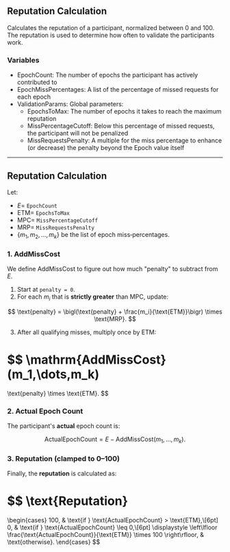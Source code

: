 ## Reputation Calculation
Calculates the reputation of a participant, normalized between 0 and 100. The reputation is used to determine how often to validate the participants work.
### Variables
- EpochCount: The number of epochs the participant has actively contributed to
- EpochMissPercentages: A list of the percentage of missed requests for each epoch
- ValidationParams: Global parameters:
   - EpochsToMax: The number of epochs it takes to reach the maximum reputation
   - MissPercentageCutoff: Below this percentage of missed requests, the participant will not be penalized
   - MissRequestsPenalty: A multiple for the miss percentage to enhance (or decrease) the penalty beyond the Epoch value itself

---

## Reputation Calculation

Let:
- $E =$ `EpochCount`
- $\text{ETM} =$ `EpochsToMax`
- $\text{MPC} =$ `MissPercentageCutoff`
- $\text{MRP} =$ `MissRequestsPenalty`
- $\{m_1, m_2, \dots, m_k\}$ be the list of epoch miss‐percentages.

### 1. AddMissCost

We define $\mathrm{AddMissCost}$ to figure out how much "penalty" to subtract from $E$.

1. Start at `penalty = 0`.
2. For each $m_i$ that is **strictly greater** than $\text{MPC}$, update:

$$
\text{penalty} =
\bigl(\text{penalty} + \frac{m_i}{\text{ETM}}\bigr)
\times
\text{MRP}.
$$

3. After all qualifying misses, multiply once by $\text{ETM}$:

$$
\mathrm{AddMissCost}(m_1,\dots,m_k)
=
\text{penalty}
\times
\text{ETM}.
$$

### 2. Actual Epoch Count

The participant's **actual** epoch count is:

$$
\text{ActualEpochCount} = E-
\mathrm{AddMissCost}(m_1,\dots,m_k).
$$

### 3. Reputation (clamped to 0–100)

Finally, the **reputation** is calculated as:

$$
\text{Reputation}
=
\begin{cases}
100,
& \text{if }
\text{ActualEpochCount} > \text{ETM},\\[6pt]
0,
& \text{if }
\text{ActualEpochCount} \leq 0,\\[6pt]
\displaystyle
\left\lfloor
\frac{\text{ActualEpochCount}}{\text{ETM}}
\times
100
\right\rfloor,
& \text{otherwise}.
\end{cases}
$$

